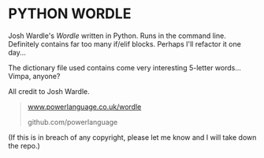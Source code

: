 # PYTHON WORDLE

Josh Wardle's *Wordle* written in Python. Runs in the command line. Definitely contains far too many if/elif blocks. Perhaps I'll refactor it one day...

The dictionary file used contains come very interesting 5-letter words... Vimpa, anyone?

All credit to Josh Wardle.
> www.powerlanguage.co.uk/wordle
>
> github.com/powerlanguage

(If this is in breach of any copyright, please let me know and I will take down the repo.)
